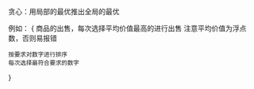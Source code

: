 贪心：用局部的最优推出全局的最优

例如：
{
    商品的出售，每次选择平均价值最高的进行出售
    注意平均价值为浮点数，否则易报错

    按要求对数字进行排序
    每次选择最符合要求的数字
}